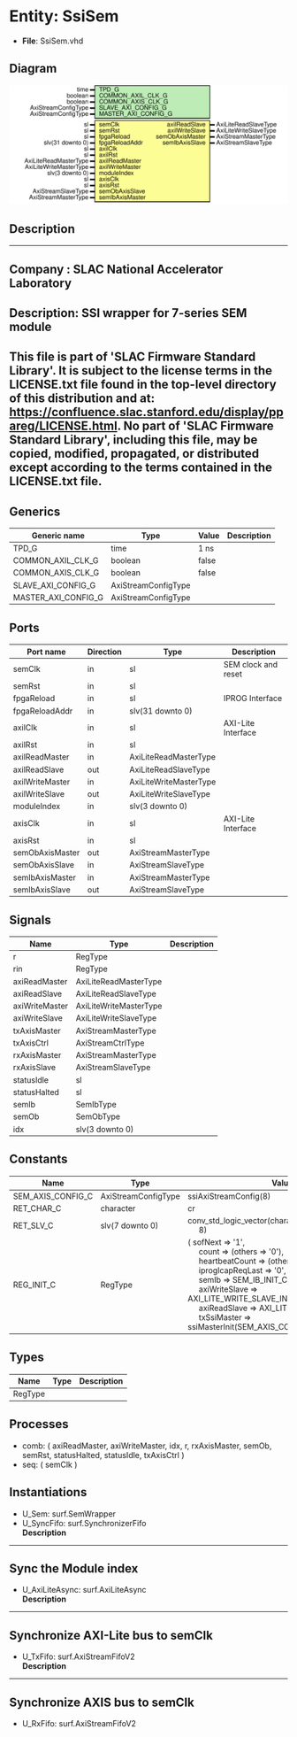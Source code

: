 # Entity: SsiSem

- **File**: SsiSem.vhd
## Diagram

![Diagram](SsiSem.svg "Diagram")
## Description

-----------------------------------------------------------------------------
 Company    : SLAC National Accelerator Laboratory
-----------------------------------------------------------------------------
 Description: SSI wrapper for 7-series SEM module
-----------------------------------------------------------------------------
 This file is part of 'SLAC Firmware Standard Library'.
 It is subject to the license terms in the LICENSE.txt file found in the
 top-level directory of this distribution and at:
    https://confluence.slac.stanford.edu/display/ppareg/LICENSE.html.
 No part of 'SLAC Firmware Standard Library', including this file,
 may be copied, modified, propagated, or distributed except according to
 the terms contained in the LICENSE.txt file.
-----------------------------------------------------------------------------
## Generics

| Generic name        | Type                | Value | Description |
| ------------------- | ------------------- | ----- | ----------- |
| TPD_G               | time                | 1 ns  |             |
| COMMON_AXIL_CLK_G   | boolean             | false |             |
| COMMON_AXIS_CLK_G   | boolean             | false |             |
| SLAVE_AXI_CONFIG_G  | AxiStreamConfigType |       |             |
| MASTER_AXI_CONFIG_G | AxiStreamConfigType |       |             |
## Ports

| Port name       | Direction | Type                   | Description         |
| --------------- | --------- | ---------------------- | ------------------- |
| semClk          | in        | sl                     | SEM clock and reset |
| semRst          | in        | sl                     |                     |
| fpgaReload      | in        | sl                     | IPROG Interface     |
| fpgaReloadAddr  | in        | slv(31 downto 0)       |                     |
| axilClk         | in        | sl                     | AXI-Lite Interface  |
| axilRst         | in        | sl                     |                     |
| axilReadMaster  | in        | AxiLiteReadMasterType  |                     |
| axilReadSlave   | out       | AxiLiteReadSlaveType   |                     |
| axilWriteMaster | in        | AxiLiteWriteMasterType |                     |
| axilWriteSlave  | out       | AxiLiteWriteSlaveType  |                     |
| moduleIndex     | in        | slv(3 downto 0)        |                     |
| axisClk         | in        | sl                     | AXI-Lite Interface  |
| axisRst         | in        | sl                     |                     |
| semObAxisMaster | out       | AxiStreamMasterType    |                     |
| semObAxisSlave  | in        | AxiStreamSlaveType     |                     |
| semIbAxisMaster | in        | AxiStreamMasterType    |                     |
| semIbAxisSlave  | out       | AxiStreamSlaveType     |                     |
## Signals

| Name           | Type                   | Description |
| -------------- | ---------------------- | ----------- |
| r              | RegType                |             |
| rin            | RegType                |             |
| axiReadMaster  | AxiLiteReadMasterType  |             |
| axiReadSlave   | AxiLiteReadSlaveType   |             |
| axiWriteMaster | AxiLiteWriteMasterType |             |
| axiWriteSlave  | AxiLiteWriteSlaveType  |             |
| txAxisMaster   | AxiStreamMasterType    |             |
| txAxisCtrl     | AxiStreamCtrlType      |             |
| rxAxisMaster   | AxiStreamMasterType    |             |
| rxAxisSlave    | AxiStreamSlaveType     |             |
| statusIdle     | sl                     |             |
| statusHalted   | sl                     |             |
| semIb          | SemIbType              |             |
| semOb          | SemObType              |             |
| idx            | slv(3 downto 0)        |             |
## Constants

| Name              | Type                | Value                                                                                                                                                                                                                                                                                                                                                                                                                                                                                                                                                                                                                                | Description |
| ----------------- | ------------------- | ------------------------------------------------------------------------------------------------------------------------------------------------------------------------------------------------------------------------------------------------------------------------------------------------------------------------------------------------------------------------------------------------------------------------------------------------------------------------------------------------------------------------------------------------------------------------------------------------------------------------------------ | ----------- |
| SEM_AXIS_CONFIG_C | AxiStreamConfigType |  ssiAxiStreamConfig(8)                                                                                                                                                                                                                                                                                                                                                                                                                                                                                                                                                                                                               |             |
| RET_CHAR_C        | character           |  cr                                                                                                                                                                                                                                                                                                                                                                                                                                                                                                                                                                                                                                  |             |
| RET_SLV_C         | slv(7 downto 0)     |  conv_std_logic_vector(character'pos(RET_CHAR_C),<br><span style="padding-left:20px"> 8)                                                                                                                                                                                                                                                                                                                                                                                                                                                                                                                                             |             |
| REG_INIT_C        | RegType             |  (       sofNext          => '1',<br><span style="padding-left:20px">       count            => (others => '0'),<br><span style="padding-left:20px">       heartbeatCount   => (others => '0'),<br><span style="padding-left:20px">       iprogIcapReqLast => '0',<br><span style="padding-left:20px">       semIb            => SEM_IB_INIT_C,<br><span style="padding-left:20px">       axiWriteSlave    => AXI_LITE_WRITE_SLAVE_INIT_C,<br><span style="padding-left:20px">       axiReadSlave     => AXI_LITE_READ_SLAVE_INIT_C,<br><span style="padding-left:20px">       txSsiMaster      => ssiMasterInit(SEM_AXIS_CONFIG_C)) |             |
## Types

| Name    | Type | Description |
| ------- | ---- | ----------- |
| RegType |      |             |
## Processes
- comb: ( axiReadMaster, axiWriteMaster, idx, r, rxAxisMaster, semOb,
                   semRst, statusHalted, statusIdle, txAxisCtrl )
- seq: ( semClk )
## Instantiations

- U_Sem: surf.SemWrapper
- U_SyncFifo: surf.SynchronizerFifo
</br>**Description**
----------------------
 Sync the Module index
----------------------

- U_AxiLiteAsync: surf.AxiLiteAsync
</br>**Description**
-----------------------------------
 Synchronize AXI-Lite bus to semClk
-----------------------------------

- U_TxFifo: surf.AxiStreamFifoV2
</br>**Description**
-------------------------------
 Synchronize AXIS bus to semClk
-------------------------------

- U_RxFifo: surf.AxiStreamFifoV2
